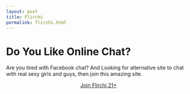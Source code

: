 ```yaml
---
layout: post
title: Flirchi
permalink: flirchi.html
---
```


<div class="jumbotron">
  <h1>Do You Like Online Chat?</h1>
  <p> Are you tired with Facebook chat? And Looking for alternative site to chat with real sexy girls and guys, then join this amazing site.</p>
  <center><p><a class="btn btn-primary btn-lg" href="http://goo.gl/yppmVv" role="button">Join Flirchi 21+ </a></p></center>
</div>